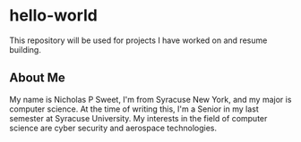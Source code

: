 # hello-world
This repository will be used for projects I have worked on and resume building.

## About Me
My name is Nicholas P Sweet, I'm from Syracuse New York, and my major is computer science. 
At the time of writing this, I'm a Senior in my last semester at Syracuse University.
My interests in the field of computer science are cyber security and aerospace technologies.
